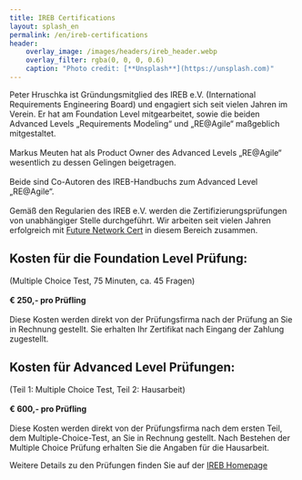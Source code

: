 ```yaml
---
title: IREB Certifications
layout: splash_en
permalink: /en/ireb-certifications
header:
    overlay_image: /images/headers/ireb_header.webp
    overlay_filter: rgba(0, 0, 0, 0.6)
    caption: "Photo credit: [**Unsplash**](https://unsplash.com)"
---
```


<div class="splash_text" markdown="1"> 

Peter Hruschka ist Gründungsmitglied des IREB e.V. (International Requirements Engineering Board) und engagiert sich 
seit vielen Jahren im Verein. Er hat am Foundation Level mitgearbeitet, sowie die beiden Advanced Levels 
„Requirements Modeling“ und „RE@Agile“ maßgeblich mitgestaltet.
<br><br>
Markus Meuten hat als Product Owner des Advanced Levels „RE@Agile“ wesentlich zu dessen Gelingen beigetragen.
<br><br>
Beide sind Co-Autoren des IREB-Handbuchs zum Advanced Level „RE@Agile“.
<br><br>
Gemäß den Regularien des IREB e.V. werden die Zertifizierungsprüfungen von unabhängiger Stelle durchgeführt. 
Wir arbeiten seit vielen Jahren erfolgreich mit 
[Future Network Cert](http://www.future-network-cert.at/de/future-network-cert/index.html) in diesem Bereich zusammen.

<div class="grid-container small-container" markdown="1">
<div class="box light_blue" markdown="1">

## Kosten für die Foundation Level Prüfung:
(Multiple Choice Test, 75 Minuten, ca. 45 Fragen)
<br><br>
**€ 250,- pro Prüfling**
<br><br>
Diese Kosten werden direkt von der Prüfungsfirma nach der Prüfung an Sie in Rechnung gestellt. 
Sie erhalten Ihr Zertifikat nach Eingang der Zahlung zugestellt.

</div>

<div class="box light_blue" markdown="1">

## Kosten für Advanced Level Prüfungen:
(Teil 1: Multiple Choice Test, Teil 2: Hausarbeit)
<br><br>
**€ 600,- pro Prüfling**
<br><br>
Diese Kosten werden direkt von der Prüfungsfirma nach dem ersten Teil, dem Multiple-Choice-Test, an Sie in Rechnung gestellt.
Nach Bestehen der Multiple Choice Prüfung erhalten Sie die Angaben für die Hausarbeit.

</div>

</div>

Weitere Details zu den Prüfungen finden Sie auf der [IREB Homepage](https://www.ireb.org/de/exams/)
</div>